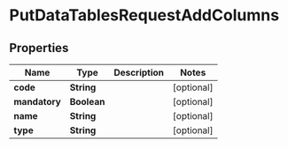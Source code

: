 

# PutDataTablesRequestAddColumns


## Properties

| Name | Type | Description | Notes |
|------------ | ------------- | ------------- | -------------|
|**code** | **String** |  |  [optional] |
|**mandatory** | **Boolean** |  |  [optional] |
|**name** | **String** |  |  [optional] |
|**type** | **String** |  |  [optional] |



